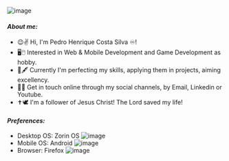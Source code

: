 ![image](https://github.com/user-attachments/assets/a025643e-fed2-4362-8175-681dbbc9d193)
#### *About me:*

- 😉✌️ Hi, I'm Pedro Henrique Costa Silva ♾️!
- 🖥️🖱️ Interested in Web & Mobile Development and Game Development as hobby.
- 📖🖋️ Currently I'm perfecting my skills, applying them in projects, aiming excellency.
- 📮📡 Get in touch online through my social channels, by Email, Linkedin or Youtube.
- ✝️🕊️ I'm a follower of Jesus Christ! The Lord saved my life!

#### *Preferences:*

- Desktop OS: Zorin OS ![image](https://github.com/user-attachments/assets/a41159db-fea0-4608-8ff3-664eff515fa5)
- Mobile OS: Android ![image](https://github.com/user-attachments/assets/6f606df4-9f3c-460d-8620-a1bf80b18770)
- Browser: Firefox ![image](https://github.com/user-attachments/assets/8845aced-a63c-4b56-8e87-8c2d1c3fb0cc)



